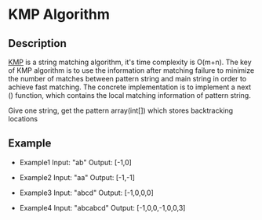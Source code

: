 # KMP Algorithm

## Description
[KMP](https://www.cnblogs.com/yjiyjige/p/3263858.html) is a string matching algorithm, it's time complexity is O(m+n). 
The key of KMP algorithm is to use the information after matching failure to minimize the number of matches between pattern string and main string in order to achieve fast matching. The concrete implementation is to implement a next () function, which contains the local matching information of pattern string.

Give one string, get the pattern array(int[]) which stores backtracking locations

## Example
* Example1
Input: "ab"
Output: [-1,0]

* Example2
Input: "aa"
Output: [-1,-1]

* Example3
Input: "abcd"
Output: [-1,0,0,0]

* Example4
Input: "abcabcd"
Output: [-1,0,0,-1,0,0,3]